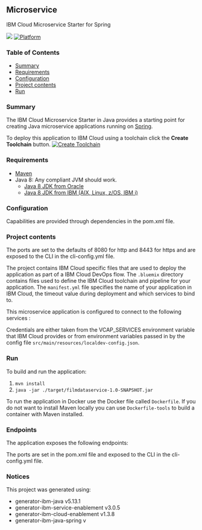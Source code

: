 ## Microservice
IBM Cloud Microservice Starter for Spring

[![](https://img.shields.io/badge/IBM%20Cloud-powered-blue.svg)](https://bluemix.net)
[![Platform](https://img.shields.io/badge/platform-java-lightgrey.svg?style=flat)](https://www.ibm.com/developerworks/learn/java/)

### Table of Contents
* [Summary](#summary)
* [Requirements](#requirements)
* [Configuration](#configuration)
* [Project contents](#project-contents)
* [Run](#run)

### Summary

The IBM Cloud Microservice Starter in Java provides a starting point for creating Java microservice applications running on [Spring](https://spring.io/).

To deploy this application to IBM Cloud using a toolchain click the **Create Toolchain** button.
[![Create Toolchain](https://console.ng.bluemix.net/devops/graphics/create_toolchain_button.png)](https://console.ng.bluemix.net/devops/setup/deploy/)

### Requirements
* [Maven](https://maven.apache.org/install.html)
* Java 8: Any compliant JVM should work.
  * [Java 8 JDK from Oracle](http://www.oracle.com/technetwork/java/javase/downloads/index.html)
  * [Java 8 JDK from IBM (AIX, Linux, z/OS, IBM i)](http://www.ibm.com/developerworks/java/jdk/)

### Configuration
Capabilities are provided through dependencies in the pom.xml file.

### Project contents
The ports are set to the defaults of 8080 for http and 8443 for https and are exposed to the CLI in the cli-config.yml file.

The project contains IBM Cloud specific files that are used to deploy the application as part of a IBM Cloud DevOps flow. The `.bluemix` directory contains files used to define the IBM Cloud toolchain and pipeline for your application. The `manifest.yml` file specifies the name of your application in IBM Cloud, the timeout value during deployment and which services to bind to.

This microservice application is configured to connect to the following services :

Credentials are either taken from the VCAP_SERVICES environment variable that IBM Cloud provides or from environment variables passed in by the config file `src/main/resources/localdev-config.json`.

### Run

To build and run the application:
1. `mvn install`
1. `java -jar ./target/filmdataservice-1.0-SNAPSHOT.jar`

To run the application in Docker use the Docker file called `Dockerfile`. If you do not want to install Maven locally you can use `Dockerfile-tools` to build a container with Maven installed.

### Endpoints

The application exposes the following endpoints:

The ports are set in the pom.xml file and exposed to the CLI in the cli-config.yml file.


### Notices

This project was generated using:
* generator-ibm-java v5.13.1
* generator-ibm-service-enablement v3.0.5
* generator-ibm-cloud-enablement v1.3.8
* generator-ibm-java-spring v

